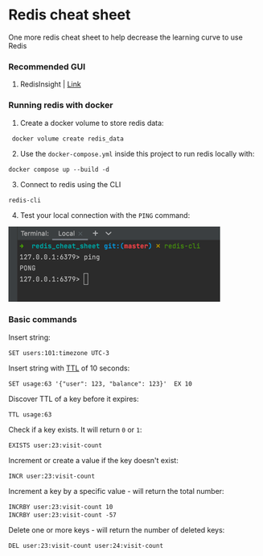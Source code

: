 # Redis cheat sheet

One more redis cheat sheet to help decrease the learning curve to use Redis

### Recommended GUI

1. RedisInsight | [Link](https://redislabs.com/redis-enterprise/redis-insight/)

### Running redis with docker

1. Create a docker volume to store redis data:

```shell
 docker volume create redis_data
```

2. Use the `docker-compose.yml` inside this project to run redis locally with:

```shell
docker compose up --build -d
```

3. Connect to redis using the CLI

```shell
redis-cli
```

4. Test your local connection with the `PING` command:

![img.png](images/redis-cli.png)

### Basic commands

Insert string:

```
SET users:101:timezone UTC-3
```

Insert string with [TTL](https://en.wikipedia.org/wiki/Time_to_live) of 10 seconds:

```
SET usage:63 '{"user": 123, "balance": 123}'  EX 10
```

Discover TTL of a key before it expires:

```
TTL usage:63
```

Check if a key exists. It will return `0` or `1`:

```
EXISTS user:23:visit-count
```

Increment or create a value if the key doesn't exist:

```
INCR user:23:visit-count
```

Increment a key by a specific value - will return the total number:

```
INCRBY user:23:visit-count 10
INCRBY user:23:visit-count -57
```

Delete one or more keys - will return the number of deleted keys:

```
DEL user:23:visit-count user:24:visit-count
```
